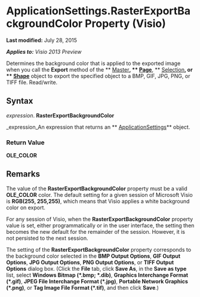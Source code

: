 
# ApplicationSettings.RasterExportBackgroundColor Property (Visio)

 **Last modified:** July 28, 2015

 _**Applies to:** Visio 2013 Preview_

Determines the background color that is applied to the exported image when you call the  **Export** method of the ** [Master](1a69e4d7-2b72-f712-d36c-c565af64c278.md)**,  ** [Page](7a7f37ab-b448-eb70-b4f1-c185dfbd511e.md)**,  ** [Selection](e5734140-6dbe-7de8-9695-1a22fb4ac628.md)**, or  ** [Shape](da7a8872-4ebb-a607-e0ed-eebf68ff5630.md)** object to export the specified object to a BMP, GIF, JPG, PNG, or TIFF file. Read/write.


## Syntax

 _expression_. **RasterExportBackgroundColor**

 _expression_An expression that returns an  ** [ApplicationSettings](f2e24211-ecc6-e0f5-4c00-fc50f98a3505.md)** object.


### Return Value

 **OLE_COLOR**


## Remarks

The value of the  **RasterExportBackgroundColor** property must be a valid **OLE_COLOR** color. The default setting for a given session of Microsoft Visio is **RGB(255, 255,255)**, which means that Visio applies a white background color on export.

For any session of Visio, when the  **RasterExportBackgroundColor** property value is set, either programmatically or in the user interface, the setting then becomes the new default for the remainder of the session. However, it is not persisted to the next session.

The setting of the  **RasterExportBackgroundColor** property corresponds to the background color selected in the **BMP Output Options**,  **GIF Output Options**,  **JPG Output Options**,  **PNG Output Options**, or  **TIFF Output Options** dialog box. (Click the **File** tab, click **Save As**, in the  **Save as type** list, select **Windows Bitmap (*.bmp; *.dib)**,  **Graphics Interchange Format (*.gif)**,  **JPEG File Interchange Format (*.jpg)**,  **Portable Network Graphics (*.png)**, or  **Tag Image File Format (*.tif)**, and then click  **Save**.)

